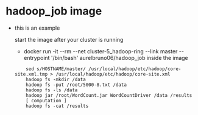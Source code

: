 #  hadoop_job image
* this is an example 

    start the image after your cluster is running
    - docker run -it --rm --net cluster-5_hadoop-ring --link master --entrypoint '/bin/bash' aurelbruno06/hadoop_job
    inside the image
    ``` shell
        sed s/HOSTNAME/master/ /usr/local/hadoop/etc/hadoop/core-site.xml.tmp > /usr/local/hadoop/etc/hadoop/core-site.xml
        hadoop fs -mkdir /data
        hadoop fs -put /root/5000-8.txt /data
        hadoop fs -ls /data
        hadoop jar /root/WordCount.jar WordCountDriver /data /results
        [ computation ]
        hadoop fs -cat /results
```
